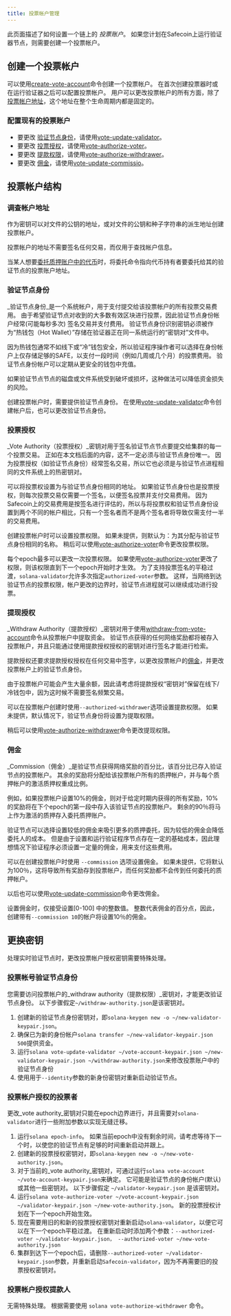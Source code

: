 ```yaml
---
title: 投票帐户管理
---
```


此页面描述了如何设置一个链上的 _投票账户_。  如果您计划在Safecoin上运行验证器节点，则需要创建一个投票帐户。

## 创建一个投票帐户
可以使用[create-vote-account](../cli/usage.md#solana-create-vote-account)命令创建一个投票帐户。 在首次创建投票器时或在运行验证器之后可以配置投票帐户。  用户可以更改投票帐户的所有方面，除了[投票帐户地址](#vote-account-address)，这个地址在整个生命周期内都是固定的。

### 配置现有的投票账户
 - 要更改 [验证节点身份](#validator-identity)，请使用[vote-update-validator](../cli/usage.md#solana-vote-update-validator)。
 - 要更改 [投票授权](#vote-authority)，请使用[vote-authorize-voter](../cli/usage.md#solana-vote-authorize-voter)。
 - 要更改 [提款权限](#withdraw-authority)，请使用[vote-authorize-withdrawer](../cli/usage.md#solana-vote-authorize-withdrawer)。
 - 要更改 [佣金](#commission)，请使用[vote-update-commissio](../cli/usage.md#solana-vote-update-commission)。

## 投票帐户结构

### 调查帐户地址
作为密钥可以对文件的公钥的地址，或对文件的公钥和种子字符串的派生地址创建投票帐户。

投票帐户的地址不需要签名任何交易，而仅用于查找帐户信息。

当某人想要[委托质押账户中的代币](../staking.md)时，将委托命令指向代币持有者要委托给其的验证节点的投票账户地址。

### 验证节点身份

_验证节点身份_是一个系统帐户，用于支付提交给该投票帐户的所有投票交易费用。 由于希望验证节点对收到的大多数有效区块进行投票，因此验证节点身份帐户经常(可能每秒多次) 签名交易并支付费用。  验证节点身份识别密钥必须被作为“热钱包（Hot Wallet）”存储在验证器正在同一系统运行的“密钥对”文件中。

因为热钱包通常不如线下或“冷”钱包安全，所以验证程序操作者可以选择在身份帐户上仅存储足够的SAFE，以支付一段时间（例如几周或几个月）的投票费用。  验证节点身份帐户可以定期从更安全的钱包中充值。

如果验证节点节点的磁盘或文件系统受到破坏或损坏，这种做法可以降低资金损失的风险。

创建投票帐户时，需要提供验证节点身份。 在使用[vote-update-validator](../cli/usage.md#solana-vote-update-validator)命令创建帐户后，也可以更改验证节点身份。

### 投票授权

_Vote Authority（投票授权）_密钥对用于签名验证节点节点要提交给集群的每一个投票交易。  正如在本文档后面的内容，这不一定必须与验证节点身份唯一。  因为投票授权（如验证节点身份）经常签名交易，所以它也必须是与验证节点进程相同的文件系统上的热密钥对。

可以将投票权设置为与验证节点身份相同的地址。 如果验证节点身份也是投票授权，则每次投票交易仅需要一个签名，以便签名投票并支付交易费用。  因为Safecoin上的交易费用是按签名进行评估的，所以与将投票权和验证节点身份设置到两个不同的帐户相比，只有一个签名者而不是两个签名者将导致仅需支付一半的交易费用。

创建投票帐户时可以设置投票权限。  如果未提供，则默认为：为其分配与验证节点身份相同的名称。 稍后可以使用[vote-authorize-voter](../cli/usage.md#solana-vote-authorize-voter)命令更改投票权限。

每个epoch最多可以更改一次投票权限。  如果使用[vote-authorize-voter](../cli/usage.md#solana-vote-authorize-voter)更改了权限，则该权限直到下一个epoch开始时才生效。 为了支持投票签名的平稳过渡，`solana-validator`允许多次指定`authorized-voter`参数。  这样，当网络到达验证节点的投票权限，帐户更改的边界时，验证节点进程就可以继续成功进行投票。

### 提现授权

_Withdraw Authority（提款授权）_密钥对用于使用[withdraw-from-vote-account](../cli/usage.md#solana-withdraw-from-vote-account)命令从投票帐户中提取资金。  验证节点获得的任何网络奖励都将被存入投票帐户，并且只能通过使用提款授权授权的密钥对进行签名才能进行检索。

提款授权还要求提款授权授权在任何交易中签字，以更改投票帐户的[佣金](#commission)，并更改投票帐户上的验证节点身份。

由于投票帐户可能会产生大量余额，因此请考虑将提款授权“密钥对”保留在线下/冷钱包中，因为这时候不需要签名频繁交易。

可以在投票帐户创建时使用`--authorized-withdrawer`选项设置提款权限。  如果未提供，默认情况下，验证节点身份将设置为提取权限。

稍后可以使用[vote-authorize-withdrawer](../cli/usage.md#solana-vote-authorize-withdrawer)命令更改提现权限。

### 佣金

_Commission（佣金）_是验证节点获得网络奖励的百分比，该百分比已存入验证节点的投票帐户。  其余的奖励将分配给该投票帐户所有的质押帐户，并与每个质押帐户的激活质押权重成比例。

例如，如果投票帐户设置10%的佣金，则对于给定时期内获得的所有奖励，10%的奖励将在下个epoch的第一段中存入该验证节点的投票帐户。 剩余的90％将马上作为激活的质押存入委托质押账户。

验证节点可以选择设置较低的佣金来吸引更多的质押委托，因为较低的佣金会降低委托人的成本。  但是由于设置和运行验证程序节点存在一定的基础成本，因此理想情况下验证程序必须设置一定量的佣金，用来支付这些费用。

可以在创建投票帐户时使用 `--commission` 选项设置佣金。 如果未提供，它将默认为100％，这将导致所有奖励存到投票帐户，而任何奖励都不会传到任何委托的质押帐户。

以后也可以使用[vote-update-commission](../cli/usage.md#solana-vote-update-commission)命令更改佣金。

设置佣金时，仅接受设置[0-100] 中的整数值。 整数代表佣金的百分点，因此，创建带有`--commission 10`的帐户将设置10％的佣金。

## 更换密钥
处理实时验证节点时，更改投票帐户授权密钥需要特殊处理。

### 投票帐号验证节点身份

您需要访问投票帐户的_withdraw authority（提款权限）_密钥对，才能更改验证节点身份。  以下步骤假定`~/withdraw-authority.json`是该密钥对。

1. 创建新的验证节点身份密钥对，即`solana-keygen new -o ~/new-validator-keypair.json`。
2. 确保已为新的身份帐户`solana transfer ~/new-validator-keypair.json 500`提供资金。
3. 运行`solana vote-update-validator ~/vote-account-keypair.json ~/new-validator-keypair.json ~/withdraw-authority.json`来修改投票账户中的验证节点身份
4. 使用用于`--identity`参数的新身份密钥对重新启动验证节点。

### 投票帐户授权的投票者
更改_vote authority_密钥对只能在epoch边界进行，并且需要对`solana-validator`进行一些附加参数以实现无缝迁移。

1. 运行`solana epoch-info`。  如果当前epoch中没有剩余时间，请考虑等待下一个时，以使您的验证节点有足够的时间重新启动并跟上。
2. 创建新的投票授权密钥对，即`solana-keygen new -o ~/new-vote-authority.json`。
3. 对于当前的_vote authority_密钥对，可通过运行`solana vote-account ~/vote-account-keypair.json`来确定。  它可能是验证节点的身份帐户(默认) 或其他一些密钥对。  以下步骤假定 `~/validator-keypair.json` 是该密钥对。
4. 运行`solana vote-authorize-voter ~/vote-account-keypair.json ~/validator-keypair.json ~/new-vote-authority.json`。 新的投票授权计划在下一个epoch开始生效。
5. 现在需要用旧的和新的投票授权密钥对重新启动`solana-validator`，以便它可以在下一个epoch平稳过渡。 在重新启动时添加两个参数：`--authorized-voter ~/validator-keypair.json，
--authorized-voter ~/new-vote-authority.json`
6. 集群到达下一个epoch后，请删除`--authorized-voter ~/validator-keypair.json`参数，并重新启动`Safecoin-validator`，因为不再需要旧的投票授权密钥对。


### 投票帐户授权提款人
无需特殊处理。  根据需要使用 `solana vote-authorize-withdrawer` 命令。

